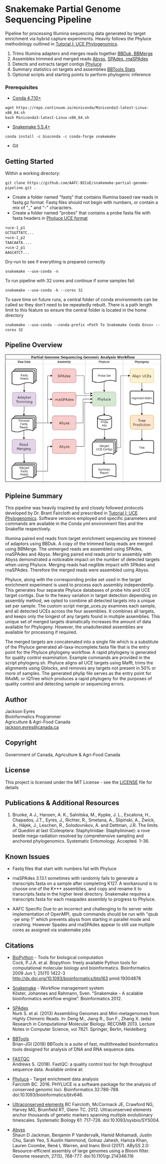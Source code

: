 # Snakemake Partial Genome Sequencing Pipeline

Pipeline for processing Illumina sequencing data generated by target enrichment via hybrid capture experiments. 
Heavily follows the Phyluce methodology outlined in 
[Tutorial I: UCE Phylogenomics](https://phyluce.readthedocs.io/en/latest/tutorial-one.html). 

1) Trims Illumina adapters and merges reads together [BBDuk, BBMerge](https://jgi.doe.gov/data-and-tools/bbtools/bb-tools-user-guide/bbduk-guide/)
2) Assembles trimmed and merged reads [Abyss](http://www.bcgsc.ca/platform/bioinfo/software/abyss), [SPAdes, rnaSPAdes](http://cab.spbu.ru/software/spades/)
3) Detects and extracts target contigs [Phyluce](https://phyluce.readthedocs.io/en/latest/index.html) 
4) Summary statistics on targets and assemblies [BBTools Stats](https://jgi.doe.gov/data-and-tools/bbtools/bb-tools-user-guide/statistics-guide/)
5) Optional scripts and starting points to perform phylogenic inference 
### Prerequisites

* [Conda 4.7.10+](https://conda.io/docs/user-guide/install/index.html)
```
wget https://repo.continuum.io/miniconda/Miniconda3-latest-Linux-x86_64.sh
bash Miniconda3-latest-Linux-x86_64.sh
```
* [Snakemake 5.5.4+](https://snakemake.readthedocs.io/en/stable/getting_started/installation.html)
```
conda install -c bioconda -c conda-forge snakemake
```
* Git

## Getting Started

Within a working directory:
```
git clone https://github.com/AAFC-BICoE/snakemake-partial-genome-pipeline.git .
```
* Create a folder named "fastq" that contains Illumina based raw reads in fastq.gz format. Fastq files should not begin
with numbers, or contain a mix of "_" and "-" characters. 
* Create a folder named "probes" that contains a probe fasta file with fasta headers in 
[Phyluce UCE format](https://phyluce.readthedocs.io/en/latest/uce-processing.html#match-contigs-to-probes)
```
>uce-1_p1
GCTGGTTATC...
>uce-1_p2
TAACAATA....
>uce-2_p1
AAGCATCT...
```

Dry-run to see if everything is prepared correctly
```
snakemake --use-conda -n
```
To run pipeline with 32 cores and continue if some samples fail:
```
snakemake --use-conda -k --cores 32 
```
To save time on future runs, a central folder of conda environments can be called so they don't need to be repeatedly rebuilt. 
There is a path length limit to this feature so ensure the central folder is located in the home directory

```
snakemake --use-conda --conda-prefix <Path To Snakemake Conda Envs> --cores 32
```
## Pipeline Overview
![Alt text](pipeline_files/Workflow.jpg?raw=true "Title")

## Pipleine Summary
This pipeline was heavily inspired by and closely followed protocols developed by Dr. Brant Faircloth and prescribed in 
[Tutorial I: UCE Phylogenomics](https://phyluce.readthedocs.io/en/latest/tutorial-one.html). Software versions employed 
and specific parameters and commands are available in the Conda yml environment files and the Snakefile respectively. 
  
Illumina paired end reads from target enrichment sequencing are trimmed of adaptors using BBDuk. A copy of the trimmed 
fastq reads are merged using BBMerge. The unmerged reads are assembled using SPAdes, rnaSPAdes and Abyss. Merging paired 
end reads prior to assembly with Abyss demonstrated a noticeable impact on the number of detected targets when using Phyluce. 
Merging reads had neglible impact with SPAdes and rnaSPAdes. Therefore the merged reads were assembled using Abyss. 

Phyluce, along with the corresponding probe set used in the target enrichment experiment is used to process each assembly 
independently. This generates four separate Phyluce databases of probe hits and UCE target contigs. Due to the heavy 
variation in target detection depending on assembly method, we opted to combine all detected targets into a unique set 
per sample. The custom script merge_uces.py examines each sample, and all detected UCEs across the four assemblies. 
It combines all targets, and keeps only the longest of any targets found in multiple assemblies. This unique set of 
merged targets dramatically increases the amount of data available for Phylogeny. However, the unadulterated assemblies 
are available for processing if required. 

The merged targets are concatenated into a single file which is a substitute of the Phyluce generated 
all-taxa-incomplete.fasta file that is the entry point for the Phyluce phylogeny workflow. 
A rapid phylogeny is generated for quality control examination. Example commands are provided in the script phylogeny.sh. 
Phyluce aligns all UCE targets using Mafft, trims the alignments using Gblocks, and removes any targets not present in 
50% or more of samples. The generated phylip file serves as the entry point for RAxML or IQTree which produces a rapid 
phylogeny for the purposes of quality control and detecting sample or sequencing errors. 

## Author
Jackson Eyres \
Bioinformatics Programmer \
Agriculture & Agri-Food Canada \
jackson.eyres@canada.ca

## Copyright
Government of Canada, Agriculture & Agri-Food Canada

## License
This project is licensed under the MIT License - see the [LICENSE](LICENSE) file for details

## Publications & Additional Resources 
1)	Brunke, A J., Hansen, A. K., Salnitska, M., Kypke, J. L., Escalona, H., Chapados, J.T., Eyres, J., Richter, R., Smetana, A., Ślipiński, A., Zwick, A., Hájek, J., Leschen, R., Solodovnikov, A. and Dettman, J.R. The limits of Quediini at last (Coleoptera: Staphylinidae: Staphylininae): a rove beetle mega-radiation resolved by comprehensive sampling and anchored phylogenomics. Systematic Entomology. Accepted. 1–36.

## Known Issues
* Fastq files that start with numbers fail with Phyluce
* rnaSPAdes 3.13.1 sometimes with randomly fails to generate a transcripts.fasta on a sample after completing K127. 
A workaround is to choose one of the K*** assemblies, and copy and rename it to transcripts.fasta in the higher level directory.
Snakemake requires a transcripts.fasta for each rnaspades assembly to progress to Phyluce.   

* AAFC Specific
 Due to an incorrect and challenging to fix server wide implementation of OpenMPI, qsub commands should be run with
"qsub -pe smp 1" which prevents abyss from starting in parallel mode and crashing. 
However Spades and rnaSPAdes appear to still use multiple cores as assigned via snakemake jobs 

## Citations

* [BioPython](https://biopython.org/) - Tools for biological computation  
Cock, P.J.A. et al. Biopython: freely available Python tools for computational molecular biology and bioinformatics. 
Bioinformatics 2009 Jun 1; 25(11) 1422-3 http://dx.doi.org/10.1093/bioinformatics/btp163 pmid:19304878

* [Snakemake](https://snakemake.readthedocs.io/en/stable/) - Workflow management system    
Köster, Johannes and Rahmann, Sven. “Snakemake - A scalable bioinformatics workflow engine”. Bioinformatics 2012.

* [SPAdes](http://cab.spbu.ru/software/spades/)  
Nurk S. et al. (2013) Assembling Genomes and Mini-metagenomes from Highly Chimeric Reads. In: Deng M., Jiang R., 
Sun F., Zhang X. (eds) Research in Computational Molecular Biology. RECOMB 2013. Lecture Notes in Computer Science, 
vol 7821. Springer, Berlin, Heidelberg

* [BBTools](https://jgi.doe.gov/data-and-tools/bbtools/)  
Brian-JGI (2018) BBTools is a suite of fast, multithreaded bioinformatics tools designed for analysis of DNA and RNA 
sequence data.

* [FASTQC](http://www.bioinformatics.babraham.ac.uk/projects/fastqc)   
Andrews S. (2018). FastQC: a quality control tool for high throughput sequence data. 
Available online at: 

* [Phyluce](https://phyluce.readthedocs.io/en/latest/index.html) - Target enrichment data analysis    
Faircloth BC. 2016. PHYLUCE is a software package for the analysis of conserved genomic loci. 
Bioinformatics 32:786-788. doi:10.1093/bioinformatics/btv646.

* [Ultraconserved elements](https://www.ultraconserved.org/) 
BC Faircloth, McCormack JE, Crawford NG, Harvey MG, Brumfield RT, Glenn TC. 2012. Ultraconserved elements anchor 
thousands of genetic markers spanning multiple evolutionary timescales. Systematic Biology 61: 717–726. 
doi:10.1093/sysbio/SYS004.

* [Abyss](https://github.com/bcgsc/abyss)  
Shaun D Jackman, Benjamin P Vandervalk, Hamid Mohamadi, Justin Chu, Sarah Yeo, S Austin Hammond, Golnaz Jahesh, 
Hamza Khan, Lauren Coombe, René L Warren, and Inanc Birol (2017). ABySS 2.0: Resource-efficient assembly of large 
genomes using a Bloom filter. Genome research, 27(5), 768-777. doi:10.1101/gr.214346.116